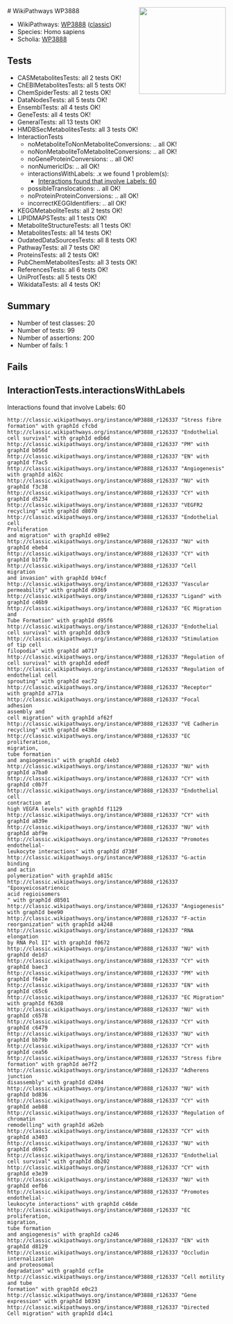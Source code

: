 <img style="float: right; width: 200px" src="https://upload.wikimedia.org/wikipedia/commons/thumb/8/83/Wplogo_with_text_500.png/640px-Wplogo_with_text_500.png" />
# WikiPathways WP3888

* WikiPathways: [WP3888](https://wikipathways.org/pathways/WP3888) ([classic](https://classic.wikipathways.org/instance/WP3888))
* Species: Homo sapiens
* Scholia: [WP3888](https://scholia.toolforge.org/wikipathways/WP3888)
## Tests
* CASMetabolitesTests: all 2 tests OK!
* ChEBIMetabolitesTests: all 5 tests OK!
* ChemSpiderTests: all 2 tests OK!
* DataNodesTests: all 5 tests OK!
* EnsemblTests: all 4 tests OK!
* GeneTests: all 4 tests OK!
* GeneralTests: all 13 tests OK!
* HMDBSecMetabolitesTests: all 3 tests OK!
* InteractionTests
    * noMetaboliteToNonMetaboliteConversions: .. all OK!
    * noNonMetaboliteToMetaboliteConversions: .. all OK!
    * noGeneProteinConversions: .. all OK!
    * nonNumericIDs: .. all OK!
    * interactionsWithLabels: .x we found 1 problem(s):
        * [Interactions found that involve Labels: 60](#fe97a953)
    * possibleTranslocations: .. all OK!
    * noProteinProteinConversions: .. all OK!
    * incorrectKEGGIdentifiers: .. all OK!
* KEGGMetaboliteTests: all 2 tests OK!
* LIPIDMAPSTests: all 1 tests OK!
* MetaboliteStructureTests: all 1 tests OK!
* MetabolitesTests: all 14 tests OK!
* OudatedDataSourcesTests: all 8 tests OK!
* PathwayTests: all 7 tests OK!
* ProteinsTests: all 2 tests OK!
* PubChemMetabolitesTests: all 3 tests OK!
* ReferencesTests: all 6 tests OK!
* UniProtTests: all 5 tests OK!
* WikidataTests: all 4 tests OK!


## Summary

* Number of test classes: 20
* Number of tests: 99
* Number of assertions: 200
* Number of fails: 1

## Fails

<a name="fe97a953" />

## InteractionTests.interactionsWithLabels

Interactions found that involve Labels: 60
```
http://classic.wikipathways.org/instance/WP3888_r126337 "Stress fibre
formation" with graphId cfcbd
http://classic.wikipathways.org/instance/WP3888_r126337 "Endothelial
cell survival" with graphId edb6d
http://classic.wikipathways.org/instance/WP3888_r126337 "PM" with graphId b056d
http://classic.wikipathways.org/instance/WP3888_r126337 "EN" with graphId f7ac5
http://classic.wikipathways.org/instance/WP3888_r126337 "Angiogenesis" with graphId a162c
http://classic.wikipathways.org/instance/WP3888_r126337 "NU" with graphId f3c38
http://classic.wikipathways.org/instance/WP3888_r126337 "CY" with graphId d5234
http://classic.wikipathways.org/instance/WP3888_r126337 "VEGFR2
recycling" with graphId d8070
http://classic.wikipathways.org/instance/WP3888_r126337 "Endothelial cell
Proliferation
and migration" with graphId e89e2
http://classic.wikipathways.org/instance/WP3888_r126337 "NU" with graphId ebeb4
http://classic.wikipathways.org/instance/WP3888_r126337 "CY" with graphId b1f7b
http://classic.wikipathways.org/instance/WP3888_r126337 "Cell migration
and invasion" with graphId b94cf
http://classic.wikipathways.org/instance/WP3888_r126337 "Vascular
permeability" with graphId d9369
http://classic.wikipathways.org/instance/WP3888_r126337 "Ligand" with graphId c46b9
http://classic.wikipathways.org/instance/WP3888_r126337 "EC Migration and
Tube Formation" with graphId d95f6
http://classic.wikipathways.org/instance/WP3888_r126337 "Endothelial
cell survival" with graphId dd3c9
http://classic.wikipathways.org/instance/WP3888_r126337 "Stimulation
of tip cell
filopodia" with graphId a0717
http://classic.wikipathways.org/instance/WP3888_r126337 "Regulation of
cell survival" with graphId ededf
http://classic.wikipathways.org/instance/WP3888_r126337 "Regulation of
endothelial cell
sprouting" with graphId eac72
http://classic.wikipathways.org/instance/WP3888_r126337 "Receptor" with graphId a771a
http://classic.wikipathways.org/instance/WP3888_r126337 "Focal adhesion
assembly and
cell migration" with graphId af62f
http://classic.wikipathways.org/instance/WP3888_r126337 "VE Cadherin
recycling" with graphId e438e
http://classic.wikipathways.org/instance/WP3888_r126337 "EC proliferation,
migration,
tube formation
and angiogenesis" with graphId c4eb3
http://classic.wikipathways.org/instance/WP3888_r126337 "NU" with graphId a7ba0
http://classic.wikipathways.org/instance/WP3888_r126337 "CY" with graphId c0b7f
http://classic.wikipathways.org/instance/WP3888_r126337 "Endothelial cell
contraction at
high VEGFA levels" with graphId f1129
http://classic.wikipathways.org/instance/WP3888_r126337 "CY" with graphId a839e
http://classic.wikipathways.org/instance/WP3888_r126337 "NU" with graphId abf9e
http://classic.wikipathways.org/instance/WP3888_r126337 "Promotes endothelial-
leukocyte interactions" with graphId d738f
http://classic.wikipathways.org/instance/WP3888_r126337 "G-actin binding
and actin
polymerization" with graphId a815c
http://classic.wikipathways.org/instance/WP3888_r126337 "Epoxyeicosatrienoic
acid regioisomers
" with graphId d8501
http://classic.wikipathways.org/instance/WP3888_r126337 "Angiogenesis" with graphId bee90
http://classic.wikipathways.org/instance/WP3888_r126337 "F-actin
reorganization" with graphId a4248
http://classic.wikipathways.org/instance/WP3888_r126337 "RNA elongation
by RNA Pol II" with graphId f0672
http://classic.wikipathways.org/instance/WP3888_r126337 "NU" with graphId de1d7
http://classic.wikipathways.org/instance/WP3888_r126337 "CY" with graphId baec3
http://classic.wikipathways.org/instance/WP3888_r126337 "PM" with graphId f641e
http://classic.wikipathways.org/instance/WP3888_r126337 "EN" with graphId c65c6
http://classic.wikipathways.org/instance/WP3888_r126337 "EC Migration" with graphId f63d8
http://classic.wikipathways.org/instance/WP3888_r126337 "NU" with graphId c6578
http://classic.wikipathways.org/instance/WP3888_r126337 "CY" with graphId c6479
http://classic.wikipathways.org/instance/WP3888_r126337 "NU" with graphId bb79b
http://classic.wikipathways.org/instance/WP3888_r126337 "CY" with graphId cea56
http://classic.wikipathways.org/instance/WP3888_r126337 "Stress fibre
formation" with graphId ae7f2
http://classic.wikipathways.org/instance/WP3888_r126337 "Adherens
junction
disassembly" with graphId d2494
http://classic.wikipathways.org/instance/WP3888_r126337 "NU" with graphId bd836
http://classic.wikipathways.org/instance/WP3888_r126337 "CY" with graphId aeb88
http://classic.wikipathways.org/instance/WP3888_r126337 "Regulation of
chromatin
remodelling" with graphId a62eb
http://classic.wikipathways.org/instance/WP3888_r126337 "CY" with graphId a3403
http://classic.wikipathways.org/instance/WP3888_r126337 "NU" with graphId d69c5
http://classic.wikipathways.org/instance/WP3888_r126337 "Endothelial
cell survival" with graphId db202
http://classic.wikipathways.org/instance/WP3888_r126337 "CY" with graphId e3e39
http://classic.wikipathways.org/instance/WP3888_r126337 "NU" with graphId eefb6
http://classic.wikipathways.org/instance/WP3888_r126337 "Promotes endothelial-
leukocyte interactions" with graphId c46de
http://classic.wikipathways.org/instance/WP3888_r126337 "EC proliferation,
migration,
tube formation
and angiogenesis" with graphId ca246
http://classic.wikipathways.org/instance/WP3888_r126337 "EN" with graphId d8129
http://classic.wikipathways.org/instance/WP3888_r126337 "Occludin
internalization
and proteosomal
degradation" with graphId ccf1e
http://classic.wikipathways.org/instance/WP3888_r126337 "Cell motility
and tube 
formation" with graphId e0c23
http://classic.wikipathways.org/instance/WP3888_r126337 "Gene
expression" with graphId b0393
http://classic.wikipathways.org/instance/WP3888_r126337 "Directed 
Cell migration" with graphId d14c1
```

